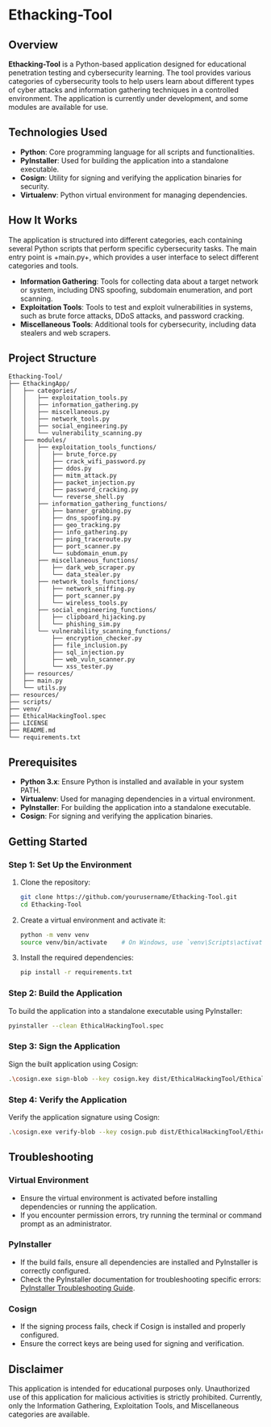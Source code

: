 # Ethacking-Tool

## Overview

**Ethacking-Tool** is a Python-based application designed for educational penetration testing and cybersecurity learning. The tool provides various categories of cybersecurity tools to help users learn about different types of cyber attacks and information gathering techniques in a controlled environment. The application is currently under development, and some modules are available for use.

## Technologies Used

- **Python**: Core programming language for all scripts and functionalities.
- **PyInstaller**: Used for building the application into a standalone executable.
- **Cosign**: Utility for signing and verifying the application binaries for security.
- **Virtualenv**: Python virtual environment for managing dependencies.

## How It Works

The application is structured into different categories, each containing several Python scripts that perform specific cybersecurity tasks. The main entry point is +main.py+, which provides a user interface to select different categories and tools.

- **Information Gathering**: Tools for collecting data about a target network or system, including DNS spoofing, subdomain enumeration, and port scanning.
- **Exploitation Tools**: Tools to test and exploit vulnerabilities in systems, such as brute force attacks, DDoS attacks, and password cracking.
- **Miscellaneous Tools**: Additional tools for cybersecurity, including data stealers and web scrapers.

## Project Structure

```plaintext
Ethacking-Tool/
├── EthackingApp/
│   ├── categories/
│   │   ├── exploitation_tools.py
│   │   ├── information_gathering.py
│   │   ├── miscellaneous.py
│   │   ├── network_tools.py
│   │   ├── social_engineering.py
│   │   └── vulnerability_scanning.py
│   ├── modules/
│   │   ├── exploitation_tools_functions/
│   │   │   ├── brute_force.py
│   │   │   ├── crack_wifi_password.py
│   │   │   ├── ddos.py
│   │   │   ├── mitm_attack.py
│   │   │   ├── packet_injection.py
│   │   │   ├── password_cracking.py
│   │   │   └── reverse_shell.py
│   │   ├── information_gathering_functions/
│   │   │   ├── banner_grabbing.py
│   │   │   ├── dns_spoofing.py
│   │   │   ├── geo_tracking.py
│   │   │   ├── info_gathering.py
│   │   │   ├── ping_traceroute.py
│   │   │   ├── port_scanner.py
│   │   │   └── subdomain_enum.py
│   │   ├── miscellaneous_functions/
│   │   │   ├── dark_web_scraper.py
│   │   │   └── data_stealer.py
│   │   ├── network_tools_functions/
│   │   │   ├── network_sniffing.py
│   │   │   ├── port_scanner.py
│   │   │   └── wireless_tools.py
│   │   ├── social_engineering_functions/
│   │   │   ├── clipboard_hijacking.py
│   │   │   └── phishing_sim.py
│   │   └── vulnerability_scanning_functions/
│   │       ├── encryption_checker.py
│   │       ├── file_inclusion.py
│   │       ├── sql_injection.py
│   │       ├── web_vuln_scanner.py
│   │       └── xss_tester.py
│   ├── resources/
│   ├── main.py
│   └── utils.py
├── resources/
├── scripts/
├── venv/
├── EthicalHackingTool.spec
├── LICENSE
├── README.md
└── requirements.txt
```

## Prerequisites

- **Python 3.x**: Ensure Python is installed and available in your system PATH.
- **Virtualenv**: Used for managing dependencies in a virtual environment.
- **PyInstaller**: For building the application into a standalone executable.
- **Cosign**: For signing and verifying the application binaries.

## Getting Started

### Step 1: Set Up the Environment

1. Clone the repository:

    ```bash
    git clone https://github.com/yourusername/Ethacking-Tool.git
    cd Ethacking-Tool
    ```

2. Create a virtual environment and activate it:

    ```bash
    python -m venv venv
    source venv/bin/activate    # On Windows, use `venv\Scripts\activate`
    ```

3. Install the required dependencies:

    ```bash
    pip install -r requirements.txt
    ```

### Step 2: Build the Application

To build the application into a standalone executable using PyInstaller:

```bash
pyinstaller --clean EthicalHackingTool.spec
```

### Step 3: Sign the Application

Sign the built application using Cosign:

```bash
.\cosign.exe sign-blob --key cosign.key dist/EthicalHackingTool/EthicalHackingTool.exe --output-signature dist/EthicalHackingTool/EthicalHackingTool.exe.sig
```

### Step 4: Verify the Application

Verify the application signature using Cosign:

```bash
.\cosign.exe verify-blob --key cosign.pub dist/EthicalHackingTool/EthicalHackingTool.exe --signature dist/EthicalHackingTool/EthicalHackingTool.exe.sig
```

## Troubleshooting

### Virtual Environment

- Ensure the virtual environment is activated before installing dependencies or running the application.
- If you encounter permission errors, try running the terminal or command prompt as an administrator.

### PyInstaller

- If the build fails, ensure all dependencies are installed and PyInstaller is correctly configured.
- Check the PyInstaller documentation for troubleshooting specific errors: [PyInstaller Troubleshooting Guide](https://pyinstaller.org/).

### Cosign

- If the signing process fails, check if Cosign is installed and properly configured.
- Ensure the correct keys are being used for signing and verification.

## Disclaimer

This application is intended for educational purposes only. Unauthorized use of this application for malicious activities is strictly prohibited. Currently, only the Information Gathering, Exploitation Tools, and Miscellaneous categories are available.
